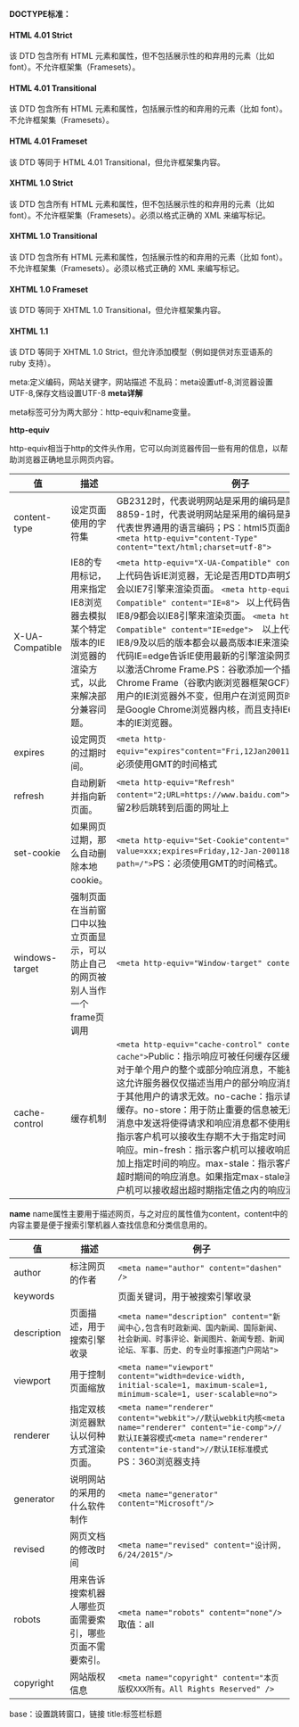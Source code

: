 

**DOCTYPE标准：**
#### HTML 4.01 Strict

该 DTD 包含所有 HTML 元素和属性，但不包括展示性的和弃用的元素（比如 font）。不允许框架集（Framesets）。
<!DOCTYPE HTML PUBLIC "-//W3C//DTD HTML 4.01//EN" "http://www.w3.org/TR/html4/strict.dtd">
#### HTML 4.01 Transitional

该 DTD 包含所有 HTML 元素和属性，包括展示性的和弃用的元素（比如 font）。不允许框架集（Framesets）。 
<!DOCTYPE HTML PUBLIC "-//W3C//DTD HTML 4.01 Frameset//EN" 
"http://www.w3.org/TR/html4/frameset.dtd">
 
#### HTML 4.01 Frameset

该 DTD 等同于 HTML 4.01 Transitional，但允许框架集内容。
<!DOCTYPE HTML PUBLIC "-//W3C//DTD HTML 4.01 Frameset//EN" 
"http://www.w3.org/TR/html4/frameset.dtd">
#### XHTML 1.0 Strict

该 DTD 包含所有 HTML 元素和属性，但不包括展示性的和弃用的元素（比如 font）。不允许框架集（Framesets）。必须以格式正确的 XML 来编写标记。
<!DOCTYPE html PUBLIC "-//W3C//DTD XHTML 1.0 Strict//EN" 
"http://www.w3.org/TR/xhtml1/DTD/xhtml1-strict.dtd">
#### XHTML 1.0 Transitional

该 DTD 包含所有 HTML 元素和属性，包括展示性的和弃用的元素（比如 font）。不允许框架集（Framesets）。必须以格式正确的 XML 来编写标记。
<!DOCTYPE html PUBLIC "-//W3C//DTD XHTML 1.0 Transitional//EN" "
http://www.w3.org/TR/xhtml1/DTD/xhtml1-transitional.dtd">
#### XHTML 1.0 Frameset

该 DTD 等同于 XHTML 1.0 Transitional，但允许框架集内容。
<!DOCTYPE html PUBLIC "-//W3C//DTD XHTML 1.0 Frameset//EN" 
"http://www.w3.org/TR/xhtml1/DTD/xhtml1-frameset.dtd">
#### XHTML 1.1

该 DTD 等同于 XHTML 1.0 Strict，但允许添加模型（例如提供对东亚语系的 ruby 支持）。
<!DOCTYPE html PUBLIC "-//W3C//DTD XHTML 1.1//EN" "http://www.w3.org/TR/xhtml11/DTD/xhtml11.dtd">
     
meta:定义编码，网站关键字，网站描述
不乱码：meta设置utf-8,浏览器设置UTF-8,保存文档设置UTF-8
**meta详解**

meta标签可分为两大部分：http-equiv和name变量。

**http-equiv**

http-equiv相当于http的文件头作用，它可以向浏览器传回一些有用的信息，以帮助浏览器正确地显示网页内容。

|值	|描述	|例子|
|---|---|---|
|content-type|设定页面使用的字符集|GB2312时，代表说明网站是采用的编码是简体中文；ISO-8859-1时，代表说明网站是采用的编码是英文；UTF-8时，代表世界通用的语言编码；PS：html5页面的做法是直接使用<meta charset="utf-8"/>```<meta http-equiv="content-Type" content="text/html;charset=utf-8">```|
|X-UA-Compatible|	IE8的专用标记，用来指定IE8浏览器去模拟某个特定版本的IE浏览器的渲染方式，以此来解决部分兼容问题。|	```<meta http-equiv="X-UA-Compatible" content="IE=7"> ``` 以上代码告诉IE浏览器，无论是否用DTD声明文档标准，IE8/9都会以IE7引擎来渲染页面。  ```<meta http-equiv="X-UA-Compatible" content="IE=8"> ``` 以上代码告诉IE浏览器，IE8/9都会以IE8引擎来渲染页面。  ```<meta http-equiv="X-UA-Compatible" content="IE=edge">  ```以上代码告诉IE浏览器，IE8/9及以后的版本都会以最高版本IE来渲染页面。  ````<meta http-equiv="X-UA-Compatible" content="IE=Edge,chrome=1">```以上代码IE=edge告诉IE使用最新的引擎渲染网页，chrome=1则可以激活Chrome Frame.PS：谷歌添加一个插件：Google Chrome Frame（谷歌内嵌浏览器框架GCF），这个插件可以让用户的IE浏览器外不变，但用户在浏览网页时，实际上使用的是Google Chrome浏览器内核，而且支持IE6、7、8等多个版本的IE浏览器。
|expires|	设定网页的过期时间。|	```<meta http-equiv="expires"content="Fri,12Jan200118:18:18GMT">```PS：必须使用GMT的时间格式|
|refresh|	自动刷新并指向新页面。|	```<meta http-equiv="Refresh" content="2;URL=https://www.baidu.com">```PS：2代表页面停留2秒后跳转到后面的网址上
|set-cookie|	如果网页过期，那么自动删除本地cookie。|	```<meta http-equiv="Set-Cookie"content="cookie value=xxx;expires=Friday,12-Jan-200118:18:18GMT；path=/">```PS：必须使用GMT的时间格式。
|windows-target	|强制页面在当前窗口中以独立页面显示，可以防止自己的网页被别人当作一个frame页调用|```<meta http-equiv="Window-target" content="_top">```
|cache-control	|缓存机制|	```<meta http-equiv="cache-control" content="no-cache">```Public：指示响应可被任何缓存区缓存。Private：指示对于单个用户的整个或部分响应消息，不能被共享缓存处理。这允许服务器仅仅描述当用户的部分响应消息，此响应消息对于其他用户的请求无效。no-cache：指示请求或响应消息不能缓存。no-store：用于防止重要的信息被无意的发布。在请求消息中发送将使得请求和响应消息都不使用缓存。max-age：指示客户机可以接收生存期不大于指定时间（以秒为单位）的响应。min-fresh：指示客户机可以接收响应时间小于当前时间加上指定时间的响应。max-stale：指示客户机可以接收超出超时期间的响应消息。如果指定max-stale消息的值，那么客户机可以接收超出超时期指定值之内的响应消息。

**name**
name属性主要用于描述网页，与之对应的属性值为content，content中的内容主要是便于搜索引擎机器人查找信息和分类信息用的。

|值	|描述|	例子|
|----|----|----|
|author|	标注网页的作者|	```<meta name="author" content="dashen" />```
|keywords|	|页面关键词，用于被搜索引擎收录|	```<meta name="keywords" content="新闻,新闻中心, 新闻频道">```
|description|	页面描述，用于搜索引擎收录|	```<meta name="description" content="新闻中心,包含有时政新闻、国内新闻、国际新闻、社会新闻、时事评论、新闻图片、新闻专题、新闻论坛、军事、历史、的专业时事报道门户网站">```
|viewport|	用于控制页面缩放	|```<meta name="viewport" content="width=device-width, initial-scale=1, maximum-scale=1, minimum-scale=1, user-scalable=no">```
|renderer|	指定双核浏览器默认以何种方式渲染页面。|	```<meta name="renderer" content="webkit">//默认webkit内核<meta name="renderer" content="ie-comp">//默认IE兼容模式<meta name="renderer" content="ie-stand">//默认IE标准模式```PS：360浏览器支持
|generator	|说明网站的采用的什么软件制作|	```<meta name="generator" content="Microsoft"/>```|
|revised|	网页文档的修改时间|	```<meta name="revised" content="设计网, 6/24/2015"/>```|
|robots|	用来告诉搜索机器人哪些页面需要索引，哪些页面不需要索引。|	```<meta name="robots" content="none"/>```取值：all|none|index|noindex|follow|nofollow, 默认all,all：文件将被检索，且页面上的链接可以被查询；none：文件将不被检索，且页面上的链接不可以被查询；index：文件将被检索；follow：页面上的链接可以被查询；noindex：文件将不被检索，但页面上的链接可以被查询；nofollow：文件将不被检索，页面上的链接可以被查询。
|copyright|	网站版权信息|	```<meta name="copyright" content="本页版权XXX所有。All Rights Reserved" />```|
base：设置跳转窗口，链接
title:标签栏标题